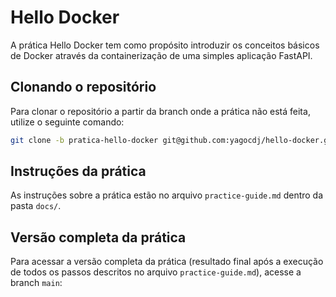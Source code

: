 # Hello Docker

A prática Hello Docker tem como propósito introduzir os conceitos básicos de Docker através
da containerização de uma simples aplicação FastAPI.

## Clonando o repositório

Para clonar o repositório a partir da branch onde a prática não está feita, utilize o seguinte
comando:
```sh
git clone -b pratica-hello-docker git@github.com:yagocdj/hello-docker.git
```

## Instruções da prática

As instruções sobre a prática estão no arquivo `practice-guide.md` dentro da pasta `docs/`.

## Versão completa da prática

Para acessar a versão completa da prática (resultado final após a execução de todos os passos
descritos no arquivo `practice-guide.md`), acesse a branch `main`: 